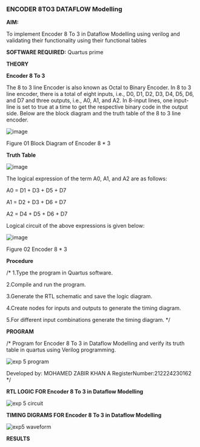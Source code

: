 ### ENCODER 8TO3 DATAFLOW Modelling

**AIM:**

To implement  Encoder 8 To 3 in Dataflow Modelling using verilog and validating their functionality using their functional tables

**SOFTWARE REQUIRED:** Quartus prime

**THEORY**

**Encoder 8 To 3**

The 8 to 3 line Encoder is also known as Octal to Binary Encoder. In 8 to 3 line encoder, there is a total of eight inputs, i.e., D0, D1, D2, D3, D4, D5, D6, and D7 and three outputs, i.e., A0, A1, and A2. In 8-input lines, one input-line is set to true at a time to get the respective binary code in the output side. Below are the block diagram and the truth table of the 8 to 3 line encoder.

![image](https://github.com/naavaneetha/ENCODER8TO3DATAFLOW/assets/154305477/0bc242c1-eb9e-4c47-afe5-30428470efc3)

Figure 01  Block Diagram of Encoder 8 * 3

**Truth Table**

![image](https://github.com/naavaneetha/ENCODER8TO3DATAFLOW/assets/154305477/35496b14-ae6e-4cd1-9abd-d6736b576575)

The logical expression of the term A0, A1, and A2 are as follows:

A0 = D1 + D3 + D5 + D7

A1 = D2 + D3 + D6 + D7

A2 = D4 + D5 + D6 + D7

Logical circuit of the above expressions is given below:

![image](https://github.com/naavaneetha/ENCODER8TO3DATAFLOW/assets/154305477/95acaee6-c873-4c75-89eb-ef09fb158053)

Figure 02  Encoder 8 * 3

**Procedure**

/* 
1.Type the program in Quartus software.

2.Compile and run the program.

3.Generate the RTL schematic and save the logic diagram.

4.Create nodes for inputs and outputs to generate the timing diagram.

5.For different input combinations generate the timing diagram.
*/

**PROGRAM**

/* Program for Encoder 8 To 3 in Dataflow Modelling and verify its truth table in quartus using Verilog programming. 

![exp 5 program](https://github.com/user-attachments/assets/bd3e1ece-8518-43ef-8f33-e1ab680ebd7a)


Developed by: MOHAMED ZABIR KHAN A RegisterNumber:212224230162
*/

**RTL LOGIC FOR Encoder 8 To 3 in Dataflow Modelling**

![exp 5 circuit](https://github.com/user-attachments/assets/be49014b-b652-4aa9-9632-206e1e44e5d1)


**TIMING DIGRAMS FOR Encoder 8 To 3 in Dataflow Modelling**

![exp5 waveform](https://github.com/user-attachments/assets/810179c3-8135-4b50-a13f-bfb53fabf67c)


**RESULTS**




